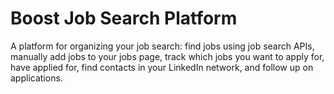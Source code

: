 # Boost Job Search Platform
A platform for organizing your job search: find jobs using job search APIs, manually add jobs to your jobs page, track which jobs you want to apply for, have applied for, find contacts in your LinkedIn network, and follow up on applications.
